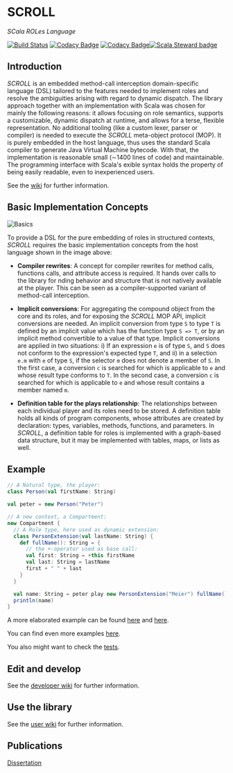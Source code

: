 SCROLL
======
*SCala ROLes Language*

[![Build Status](https://travis-ci.com/max-leuthaeuser/SCROLL.svg)](https://travis-ci.com/max-leuthaeuser/SCROLL) [![Codacy Badge](https://api.codacy.com/project/badge/0021c87e1b824c2f8a58b81406d5db48)](https://www.codacy.com/app/max-leuthaeuser/SCROLL) [![Codacy Badge](https://api.codacy.com/project/badge/Coverage/0021c87e1b824c2f8a58b81406d5db48)](https://www.codacy.com/app/max-leuthaeuser/SCROLL?utm_source=github.com&utm_medium=referral&utm_content=max-leuthaeuser/SCROLL&utm_campaign=Badge_Coverage)[![Scala Steward badge](https://img.shields.io/badge/Scala_Steward-helping-brightgreen.svg?style=flat&logo=data:image/png;base64,iVBORw0KGgoAAAANSUhEUgAAAA4AAAAQCAMAAAARSr4IAAAAVFBMVEUAAACHjojlOy5NWlrKzcYRKjGFjIbp293YycuLa3pYY2LSqql4f3pCUFTgSjNodYRmcXUsPD/NTTbjRS+2jomhgnzNc223cGvZS0HaSD0XLjbaSjElhIr+AAAAAXRSTlMAQObYZgAAAHlJREFUCNdNyosOwyAIhWHAQS1Vt7a77/3fcxxdmv0xwmckutAR1nkm4ggbyEcg/wWmlGLDAA3oL50xi6fk5ffZ3E2E3QfZDCcCN2YtbEWZt+Drc6u6rlqv7Uk0LdKqqr5rk2UCRXOk0vmQKGfc94nOJyQjouF9H/wCc9gECEYfONoAAAAASUVORK5CYII=)](https://scala-steward.org)

## Introduction ##

*SCROLL* is an embedded method-call interception domain-specific language (DSL) tailored to the features needed to implement roles and resolve the ambiguities arising with regard to dynamic dispatch. The library approach together with an implementation with Scala was chosen for mainly the following reasons: it allows focusing on role semantics, supports a customizable, dynamic dispatch at runtime, and allows for a terse, flexible representation. No additional tooling (like a custom lexer, parser or compiler) is needed to execute the *SCROLL* meta-object protocol (MOP). It is purely embedded in the host language, thus uses the standard Scala compiler to generate Java Virtual Machine bytecode. With that, the implementation is reasonable small (∼1400 lines of code) and maintainable. The programming interface with Scala's  exible syntax holds the property of being easily readable, even to inexperienced users. 

See the [wiki](https://github.com/max-leuthaeuser/SCROLL/wiki) for further information.

## Basic Implementation Concepts ##

![Basics](https://github.com/max-leuthaeuser/SCROLL/wiki/img/basics.png)

To provide a DSL for the pure embedding of roles in structured contexts, *SCROLL* requires the basic implementation concepts from the host language shown in the image above:

 - **Compiler rewrites**: A concept for compiler rewrites for method calls, functions calls, and attribute access is required. It hands over calls to the library for  nding behavior and structure that is not natively available at the player. This can be seen as a compiler-supported variant of method-call interception.
 
 - **Implicit conversions**: For aggregating the compound object from the core and its roles, and for exposing the *SCROLL* MOP API, implicit conversions are needed. An implicit conversion from type ```S``` to type ```T``` is defined by an implicit value which has the function type ```S => T```, or by an implicit method convertible to a value of that type. Implicit conversions are applied in two situations: i) If an expression ```e``` is of type ```S```, and ```S``` does not conform to the expression's expected type ```T```, and ii) in a selection ```e.m``` with ```e``` of type ```S```, if the selector ```m``` does not denote a member of ```S```. In the first case, a conversion ```c``` is searched for which is applicable to ```e``` and whose result type conforms to ```T```. In the second case, a conversion ```c``` is searched for which is applicable to ```e``` and whose result contains a member named ```m```.
 
 - **Definition table for the plays relationship**: The relationships between each individual player and its roles need to be stored. A definition table holds all kinds of program components, whose attributes are created by declaration: types, variables, methods, functions, and parameters. In *SCROLL*, a definition table for roles is implemented with a graph-based data structure, but it may be implemented with tables, maps, or lists as well.
  
## Example ##

```scala
// A Natural type, the player:
class Person(val firstName: String)

val peter = new Person("Peter")

// A new context, a Compartment:
new Compartment {
  // A Role type, here used as dynamic extension:
  class PersonExtension(val lastName: String) {
    def fullName(): String = {
      // the +-operator used as base call:
      val first: String = +this firstName
      val last: String = lastName
      first + " " + last
    }
  }

  val name: String = peter play new PersonExtension("Meier") fullName()
  println(name)
}
```

A more elaborated example can be found [here](https://github.com/max-leuthaeuser/SCROLL/wiki/The-Bank-Example-%28Overview%29) and [here](https://github.com/max-leuthaeuser/SCROLL/wiki/The-Bank-Example-%28Advanced-Role-features%29).

You can find even more examples [here](https://github.com/max-leuthaeuser/SCROLL/tree/master/examples/src/main/scala/scroll/examples).

You also might want to check the [tests](https://github.com/max-leuthaeuser/SCROLL/tree/master/tests/src/test/scala/scroll/tests).

## Edit and develop ##

See the [developer wiki](https://github.com/max-leuthaeuser/SCROLL/wiki/Developers) for further information.

## Use the library ##

See the [user wiki](https://github.com/max-leuthaeuser/SCROLL/wiki/Users) for further information.

## Publications ##

[Dissertation][diss]


[gen-eclipse]: https://github.com/typesafehub/sbteclipse
[scala-dynamic]: http://www.scala-lang.org/api/current/#scala.Dynamic
[BankExample]: https://github.com/max-leuthaeuser/SCROLL/blob/master/examples/src/main/scala/scroll/examples/BankExample.scala
[scaladoc]: http://max-leuthaeuser.github.io/SCROLL
[diss]: http://nbn-resolving.de/urn:nbn:de:bsz:14-qucosa-227624
